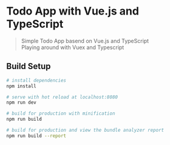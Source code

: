 # Todo App with Vue.js and TypeScript 

> Simple Todo App basend on Vue.js and TypeScript <br> Playing around with Vuex and Typescript

## Build Setup

``` bash
# install dependencies
npm install

# serve with hot reload at localhost:8080
npm run dev

# build for production with minification
npm run build

# build for production and view the bundle analyzer report
npm run build --report
```

